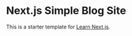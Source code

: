 # Next.js Simple Blog Site

This is a starter template for [Learn Next.js](https://nextjs.org/learn).
